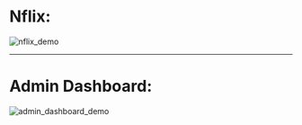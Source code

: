 # Nflix:
![nflix_demo](https://github.com/atom19-i/nflix/blob/main/gif/netflix_demo.gif "nflix_demo")

*** 

# Admin Dashboard:
![admin_dashboard_demo](https://github.com/atom19-i/nflix/blob/main/gif/admin_dashboard_demo.gif "admin_dashboard_demo")
